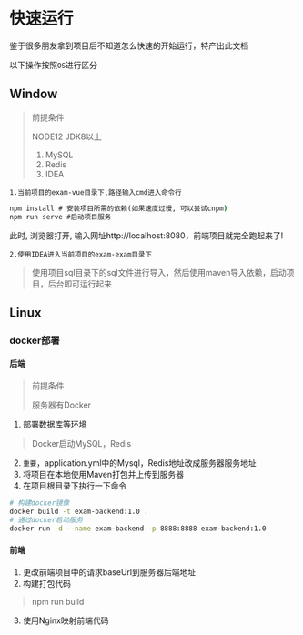 # 快速运行

鉴于很多朋友拿到项目后不知道怎么快速的开始运行，特产出此文档

以下操作按照`OS`进行区分

## Window

> 前提条件
>
> NODE12 JDK8以上
> 1. MySQL
> 2. Redis
> 3. IDEA

`1.当前项目的exam-vue目录下,路径输入cmd进入命令行`

```cmd
npm install # 安装项目所需的依赖(如果速度过慢, 可以尝试cnpm)
npm run serve #启动项目服务
```

此时, 浏览器打开, 输入网址http://localhost:8080，前端项目就完全跑起来了!

`2.使用IDEA进入当前项目的exam-exam目录下`

> 使用项目sql目录下的sql文件进行导入，然后使用maven导入依赖，启动项目，后台即可运行起来

## Linux

### docker部署

#### 后端

> 前提条件
>
> 服务器有Docker

1. 部署数据库等环境

> Docker启动MySQL，Redis

2. `重要`，application.yml中的Mysql，Redis地址改成服务器服务地址
3. 将项目在本地使用Maven打包并上传到服务器
4. 在项目根目录下执行一下命令

```sh
# 构建docker镜像
docker build -t exam-backend:1.0 .
# 通过docker启动服务
docker run -d --name exam-backend -p 8888:8888 exam-backend:1.0
```

#### 前端

1. 更改前端项目中的请求baseUrl到服务器后端地址
2. 构建打包代码

> npm run build

3. 使用Nginx映射前端代码

